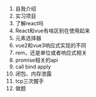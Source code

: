 
1. 自我介绍
2. 实习项目
3. 了解react吗
5. React和vue有啥区别在使用起来
6. 元素选择器
7. vue2和vue3响应式实现的不同
8. rem，还是单位或者响应式相关
9. promise相关的api
10. call bind apply
11. 闭包、内存泄露
12. tcp三次握手
13. 做题